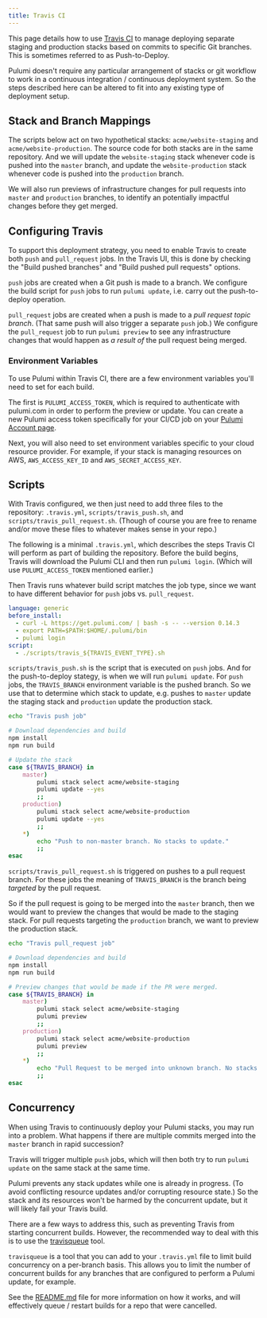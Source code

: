 ```yaml
---
title: Travis CI
---
```


This page details how to use [Travis CI](https://travis-ci.com/) to manage deploying separate
staging and production stacks based on commits to specific Git branches. This is sometimes
referred to as Push-to-Deploy.

Pulumi doesn't require any particular arrangement of stacks or git workflow to work in a
continuous integration / continuous deployment system. So the steps described here can be
altered to fit into any existing type of deployment setup.

## Stack and Branch Mappings

The scripts below act on two hypothetical stacks: `acme/website-staging` and
`acme/website-production`. The source code for both stacks are in the same repository. And we will
update the `website-staging` stack whenever code is pushed into the `master` branch, and update the
`website-production` stack whenever code is pushed into the `production` branch.

We will also run previews of infrastructure changes for pull requests into `master` and
`production` branches, to identify an potentially impactful changes before they get merged.

## Configuring Travis

To support this deployment strategy, you need to enable Travis to create both `push` and
`pull_request` jobs. In the Travis UI, this is done by checking the "Build pushed branches" and
"Build pushed pull requests" options.

`push` jobs are created when a Git push is made to a branch. We configure the build script for
`push` jobs to run `pulumi update`, i.e. carry out the push-to-deploy operation.

`pull_request` jobs are created when a push is made to a _pull request topic branch_. (That same
push will also trigger a separate `push` job.) We configure the `pull_request` job to run
`pulumi preview` to see any infrastructure changes that would happen as _a result of_ the pull
request being merged.

### Environment Variables

To use Pulumi within Travis CI, there are a few environment variables you'll need to set for each
build.

The first is `PULUMI_ACCESS_TOKEN`, which is required to authenticate with pulumi.com in order to
perform the preview or update. You can create a new Pulumi access token specifically for your
CI/CD job on your [Pulumi Account page](https://app.pulumi.com/account/tokens).

Next, you will also need to set environment variables specific to your cloud resource provider.
For example, if your stack is managing resources on AWS, `AWS_ACCESS_KEY_ID` and
`AWS_SECRET_ACCESS_KEY`.

## Scripts

With Travis configured, we then just need to add three files to the repository:
`.travis.yml`, `scripts/travis_push.sh`, and `scripts/travis_pull_request.sh`. (Though of course
you are free to rename and/or move these files to whatever makes sense in your repo.)

The following is a minimal `.travis.yml`, which describes the steps Travis CI will perform as part
of building the repository. Before the build begins, Travis will download the Pulumi CLI and then
run `pulumi login`. (Which will use `PULUMI_ACCESS_TOKEN` mentioned earlier.)

Then Travis runs whatever build script matches the job type, since we want to have different
behavior for `push` jobs vs. `pull_request`.

```yaml
language: generic
before_install:
  - curl -L https://get.pulumi.com/ | bash -s -- --version 0.14.3
  - export PATH=$PATH:$HOME/.pulumi/bin
  - pulumi login
script:
  - ./scripts/travis_${TRAVIS_EVENT_TYPE}.sh
```

`scripts/travis_push.sh` is the script that is executed on `push` jobs. And for the push-to-deploy stategy,
is when we will run `pulumi update`. For `push` jobs, the `TRAVIS_BRANCH` environment variable is the
pushed branch. So we use that to determine which stack to update, e.g. pushes to `master` update the
staging stack and `production` update the production stack.

```bash
echo "Travis push job"

# Download dependencies and build
npm install
npm run build

# Update the stack
case ${TRAVIS_BRANCH} in
    master)
        pulumi stack select acme/website-staging
        pulumi update --yes
        ;;
    production)
        pulumi stack select acme/website-production
        pulumi update --yes
        ;;
    *)
        echo "Push to non-master branch. No stacks to update."
        ;;
esac
```

`scripts/travis_pull_request.sh` is triggered on pushes to a pull request branch. For these jobs
the meaning of `TRAVIS_BRANCH` is the branch being _targeted_ by the pull request.

So if the pull request is going to be merged into the `master` branch, then we would want to
preview the changes that would be made to the staging stack. For pull requests targeting the
`production` branch, we want to preview the production stack.

```bash
echo "Travis pull_request job"

# Download dependencies and build
npm install
npm run build

# Preview changes that would be made if the PR were merged.
case ${TRAVIS_BRANCH} in
    master)
        pulumi stack select acme/website-staging
        pulumi preview
        ;;
    production)
        pulumi stack select acme/website-production
        pulumi preview
        ;;
    *)
        echo "Pull Request to be merged into unknown branch. No stacks to preview."
        ;;
esac
```

## Concurrency

When using Travis to continuously deploy your Pulumi stacks, you may run into a problem. What
happens if there are multiple commits merged into the `master` branch in rapid succession?

Travis will trigger multiple `push` jobs, which will then both try to run `pulumi update` on the
same stack at the same time.

Pulumi prevents any stack updates while one is already in progress. (To avoid conflicting resource
updates and/or corrupting resource state.) So the stack and its resources won't be harmed by the
concurrent update, but it will likely fail your Travis build.

There are a few ways to address this, such as preventing Travis from starting concurrent builds.
However, the recommended way to deal with this is to use the [travisqueue](https://github.com/pulumi/travisqueue)
tool.

`travisqueue` is a tool that you can add to your `.travis.yml` file to limit build concurrency on
a per-branch basis. This allows you to limit the number of concurrent builds for any branches that
are configured to perform a Pulumi update, for example.

See the [README.md](https://github.com/pulumi/travisqueue/blob/master/README.md) file for more
information on how it works, and will effectively queue / restart builds for a repo that were
cancelled.
